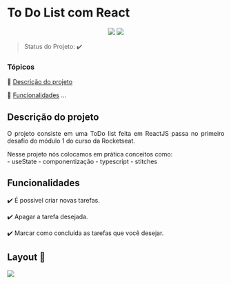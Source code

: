 <h1>To Do List com React</h1> 

<p align="center">
  <img src="https://img.shields.io/static/v1?label=react&message=framework&color=blue&style=for-the-badge&logo=REACT"/>
  <img src="http://img.shields.io/static/v1?label=STATUS&message=CONCLUIDO&color=GREEN&style=for-the-badge"/>
</p>

> Status do Projeto: ✔️

### Tópicos 

:small_blue_diamond: [Descrição do projeto](#descrição-do-projeto)

:small_blue_diamond: [Funcionalidades](#funcionalidades)
... 

## Descrição do projeto 

<p align="justify">
  O projeto consiste em uma ToDo list feita em ReactJS passa no primeiro desafio do módulo 1 do curso da Rocketseat.
</p>
<p align="justify">
  Nesse projeto nós colocamos em prática conceitos como:<br>
  - useState
  - componentização
  - typescript
  - stitches
</p>

## Funcionalidades

:heavy_check_mark: É possivel criar novas tarefas.

:heavy_check_mark: Apagar a tarefa desejada.

:heavy_check_mark: Marcar como concluída as tarefas que você desejar.

## Layout :dash:

<img src="https://user-images.githubusercontent.com/102324315/194549772-02684551-74e6-471f-82c2-17c220092b94.svg" />

